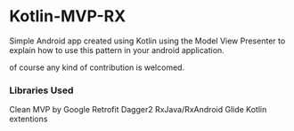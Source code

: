 # Kotlin-MVP-RX #

Simple Android app created using Kotlin using the Model View Presenter
to explain how to use this pattern in your android application.

of course any kind of contribution is welcomed.

### Libraries Used ###

Clean MVP by Google
Retrofit
Dagger2
RxJava/RxAndroid
Glide
Kotlin extentions